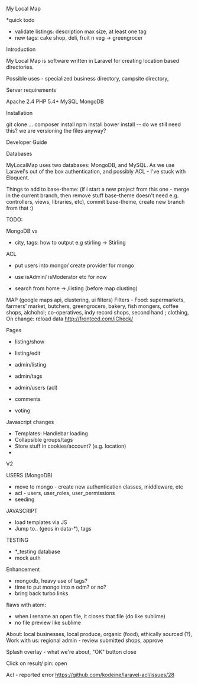 My Local Map

*quick todo
- validate listings: description max size, at least one tag
- new tags: cake shop, deli, fruit n veg -> greengrocer

Introduction

My Local Map is software written in Laravel for creating location based directories.

Possible uses - specialized business directory, campsite directory, 

Server requirements

Apache 2.4
PHP 5.4+
MySQL
MongoDB

Installation

git clone ...
composer install
npm install
bower install -- do we still need this? we are versioning the files anyway?

Developer Guide

Databases

MyLocalMap uses two databases: MongoDB, and MySQL. As we use Laravel's out of the box
authentication, and possibly ACL - I've stuck with Eloquent.




Things to add to base-theme: (if i start a new project from this one - merge in the current branch, then remove stuff base-theme doesn't need e.g. controllers, views, libraries, etc), commit base-theme, create new branch from that :)

TODO:


MongoDB vs
- city, tags: how to output e.g stirling -> Stirling

ACL
- put users into mongo/ create provider for mongo
- use isAdmin/ isModerator etc for now

- search from home -> /listing (before map clusting)

MAP (google maps api, clustering, ui filters)
Filters - Food: supermarkets, farmers' market, butchers, greengrocers, bakery, fish mongers, coffee shops, alchohol; co-operatives, indy record shops, second hand ; clothing,
On change: reload data
http://fronteed.com/iCheck/

Pages

- listing/show
- listing/edit
- admin/listing
- admin/tags
- admin/users (acl)

- comments
- voting


Javascript changes
- Templates: Handlebar loading
- Collapsible groups/tags
- Store stuff in cookies/account? (e.g. location)
-




V2

USERS (MongoDB)
- move to mongo - create new authentication classes, middleware, etc
- acl - users, user_roles, user_permissions
- seeding

JAVASCRIPT
- load templates via JS
- Jump to.. (geos in data-*), tags

TESTING
- *_testing database
- mock auth


Enhancement

- mongodb, heavy use of tags?
- time to put mongo into n odm? or no?
- bring back turbo links










flaws with atom:
- when i rename an open file, it closes that file (do like sublime)
- no file preview like sublime



About: local businesses, local produce, organic (food), ethically sourced (?),
Work with us: regional admin - review submitted shops, approve

Splash overlay - what we're about, "OK" button close



Click on result/ pin: open


Acl - reported error
https://github.com/kodeine/laravel-acl/issues/28
